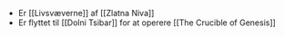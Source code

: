 - Er [[Livsvæverne]] af [[Zlatna Niva]]
- Er flyttet til [[Dolni Tsibar]] for at operere [[The Crucible of Genesis]]